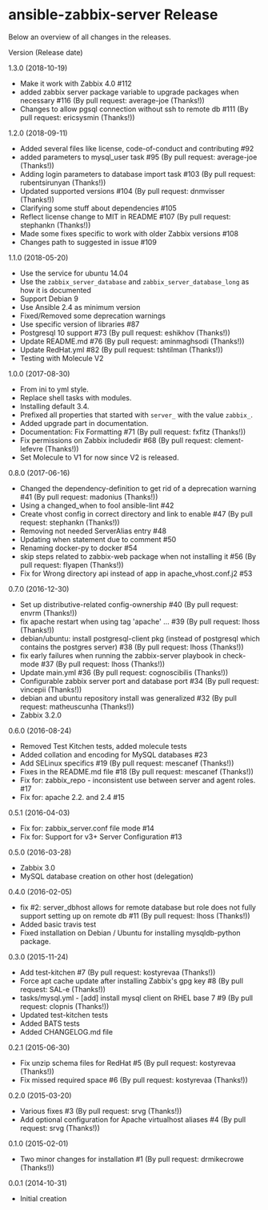 # ansible-zabbix-server Release

Below an overview of all changes in the releases.

Version (Release date)

1.3.0   (2018-10-19)

  * Make it work with Zabbix 4.0 #112
  * added zabbix server package variable to upgrade packages when necessary #116 (By pull request: average-joe (Thanks!))
  * Changes to allow pgsql connection without ssh to remote db #111 (By pull request: ericsysmin (Thanks!))

1.2.0   (2018-09-11)

  * Added several files like license, code-of-conduct and contributing #92
  * added parameters to mysql_user task #95 (By pull request: average-joe (Thanks!))
  * Adding login parameters to database import task #103 (By pull request: rubentsirunyan (Thanks!))
  * Updated supported versions #104 (By pull request: dnmvisser (Thanks!))
  * Clarifying some stuff about dependencies #105
  * Reflect license change to MIT in README #107 (By pull request: stephankn (Thanks!))
  * Made some fixes specific to work with older Zabbix versions #108
  * Changes path to suggested in issue #109

1.1.0   (2018-05-20)

  * Use the service for ubuntu 14.04
  * Use the `zabbix_server_database` and `zabbix_server_database_long` as how it is documented
  * Support Debian 9
  * Use Ansible 2.4 as minimum version
  * Fixed/Removed some deprecation warnings
  * Use specific version of libraries #87
  * Postgresql 10 support #73 (By pull request: eshikhov (Thanks!))
  * Update README.md #76 (By pull request: aminmaghsodi (Thanks!))
  * Update RedHat.yml #82 (By pull request: tshtilman (Thanks!))
  * Testing with Molecule V2

1.0.0   (2017-08-30)

  * From ini to yml style.
  * Replace shell tasks with modules.
  * Installing default 3.4.
  * Prefixed all properties that started with `server_` with the value `zabbix_`.
  * Added upgrade part in documentation.
  * Documentation: Fix Formatting #71 (By pull request: fxfitz (Thanks!))
  * Fix permissions on Zabbix includedir #68 (By pull request: clement-lefevre (Thanks!))
  * Set Molecule to V1 for now since V2 is released.

0.8.0   (2017-06-16)

  * Changed the dependency-definition to get rid of a deprecation warning #41 (By pull request: madonius (Thanks!))
  * Using a changed_when to fool ansible-lint #42
  * Create vhost config in correct directory and link to enable #47 (By pull request: stephankn (Thanks!))
  * Removing not needed ServerAlias entry #48
  * Updating when statement due to comment #50
  * Renaming docker-py to docker #54
  * skip steps related to zabbix-web package when not installing it #56 (By pull request: flyapen (Thanks!))
  * Fix for Wrong directory api instead of app in apache_vhost.conf.j2 #53

0.7.0   (2016-12-30)

  * Set up distributive-related config-ownership #40 (By pull request: envrm (Thanks!))
  * fix apache restart when using tag 'apache' … #39 (By pull request: lhoss (Thanks!))
  * debian/ubuntu: install postgresql-client pkg (instead of postgresql which contains the postgres server) #38 (By pull request: lhoss (Thanks!))
  * fix early failures when running the zabbix-server playbook in check-mode #37 (By pull request: lhoss (Thanks!))
  * Update main.yml #36 (By pull request: cognoscibilis (Thanks!))
  * Configurable zabbix server port and database port #34 (By pull request: vincepii (Thanks!))
  * debian and ubuntu repository install was generalized #32 (By pull request: matheuscunha (Thanks!))
  * Zabbix 3.2.0

0.6.0   (2016-08-24)

  * Removed Test Kitchen tests, added molecule tests
  * Added collation and encoding for MySQL databases #23
  * Add SELinux specifics #19 (By pull request: mescanef (Thanks!))
  * Fixes in the README.md file #18 (By pull request: mescanef (Thanks!))
  * Fix for: zabbix_repo - inconsistent use between server and agent roles. #17
  * Fix for: apache 2.2. and 2.4 #15

0.5.1   (2016-04-03)

  * Fix for: zabbix_server.conf file mode #14
  * Fix for: Support for v3+ Server Configuration #13

0.5.0   (2016-03-28)

  * Zabbix 3.0
  * MySQL database creation on other host (delegation)

0.4.0   (2016-02-05)

  * fix #2: server_dbhost allows for remote database but role does not fully support setting up on remote db #11 (By pull request: lhoss (Thanks!))
  * Added basic travis test
  * Fixed installation on Debian / Ubuntu for installing mysqldb-python package.

0.3.0   (2015-11-24)

  * Add test-kitchen #7 (By pull request: kostyrevaa (Thanks!))
  * Force apt cache update after installing Zabbix's gpg key #8 (By pull request: SAL-e (Thanks!))
  * tasks/mysql.yml - [add] install mysql client on RHEL base 7 #9 (By pull request: clopnis (Thanks!))
  * Updated test-kitchen tests
  * Added BATS tests
  * Added CHANGELOG.md file

0.2.1   (2015-06-30)

  * Fix unzip schema files for RedHat #5 (By pull request: kostyrevaa (Thanks!))
  * Fix missed required space #6 (By pull request: kostyrevaa (Thanks!))

0.2.0   (2015-03-20)

  * Various fixes #3 (By pull request: srvg (Thanks!))
  * Add optional configuration for Apache virtualhost aliases #4 (By pull request: srvg (Thanks!))

0.1.0   (2015-02-01)

  * Two minor changes for installation #1 (By pull request: drmikecrowe (Thanks!))

0.0.1   (2014-10-31)

  * Initial creation